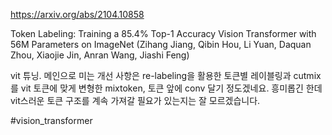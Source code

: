 https://arxiv.org/abs/2104.10858

Token Labeling: Training a 85.4% Top-1 Accuracy Vision Transformer with
  56M Parameters on ImageNet (Zihang Jiang, Qibin Hou, Li Yuan, Daquan Zhou, Xiaojie Jin, Anran Wang, Jiashi Feng)

vit 튜닝. 메인으로 미는 개선 사항은 re-labeling을 활용한 토큰별 레이블링과 cutmix를 vit 토큰에 맞게 변형한 mixtoken, 토큰 앞에 conv 달기 정도겠네요. 흥미롭긴 한데 vit스러운 토큰 구조를 계속 가져갈 필요가 있는지는 잘 모르겠습니다.

#vision_transformer 